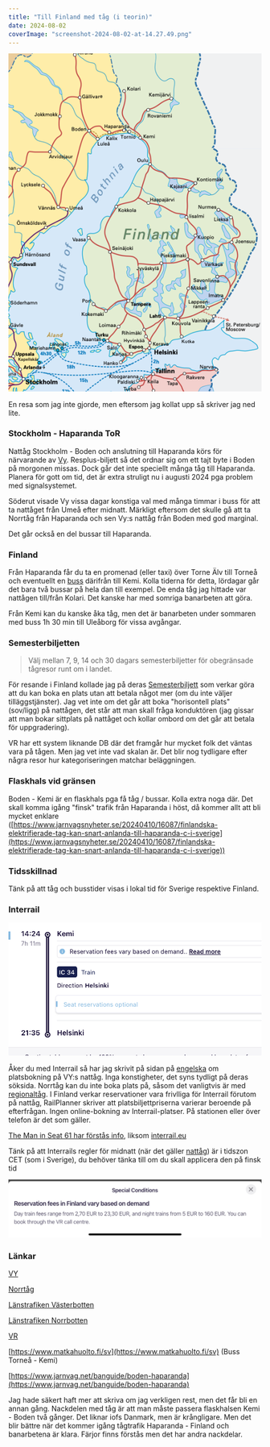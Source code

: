 ```yaml
---
title: "Till Finland med tåg (i teorin)"
date: 2024-08-02
coverImage: "screenshot-2024-08-02-at-14.27.49.png"
---
```


![](images/till-finland-med-tag-i-teorin_1.png?w=555)

En resa som jag inte gjorde, men eftersom jag kollat upp så skriver jag ned lite.

### Stockholm - Haparanda ToR

Nattåg Stockholm - Boden och anslutning till Haparanda körs för närvarande av [Vy](https://www.vy.se). Resplus-biljett så det ordnar sig om ett tajt byte i Boden på morgonen missas. Dock går det inte speciellt många tåg till Haparanda. Planera för gott om tid, det är extra struligt nu i augusti 2024 pga problem med signalsystemet.

Söderut visade Vy vissa dagar konstiga val med många timmar i buss för att ta nattåget från Umeå efter midnatt. Märkligt eftersom det skulle gå att ta Norrtåg från Haparanda och sen Vy:s nattåg från Boden med god marginal.

Det går också en del bussar till Haparanda.

### Finland

Från Haparanda får du ta en promenad (eller taxi) över Torne Älv till Torneå och eventuellt en [buss](https://www.matkahuolto.fi/sv) därifrån till Kemi. Kolla tiderna för detta, lördagar går det bara två bussar på hela dan till exempel. De enda tåg jag hittade var nattågen till/från Kolari. Det kanske har med somriga banarbeten att göra.

Från Kemi kan du kanske åka tåg, men det är banarbeten under sommaren med buss 1h 30 min till Uleåborg för vissa avgångar.

### Semesterbiljetten

> Välj mellan 7, 9, 14 och 30 dagars semesterbiljetter för obegränsade tågresor runt om i landet.

För resande i Finland kollade jag på deras [Semesterbiljett](https://www.vr.fi/sv/tagbiljetter/semesterbiljett) som verkar göra att du kan boka en plats utan att betala något mer (om du inte väljer tilläggstjänster). Jag vet inte om det går att boka "horisontell plats" (sov/ligg) på nattågen, det står att man skall fråga konduktören (jag gissar att man bokar sittplats på nattåget och kollar ombord om det går att betala för uppgradering).

VR har ett system liknande DB där det framgår hur mycket folk det väntas vara på tågen. Men jag vet inte vad skalan är. Det blir nog tydligare efter några resor hur kategoriseringen matchar beläggningen.

### Flaskhals vid gränsen

Boden - Kemi är en flaskhals pga få tåg / bussar. Kolla extra noga där. Det skall komma igång "finsk" trafik från Haparanda i höst, då kommer allt att bli mycket enklare ([https://www.jarnvagsnyheter.se/20240410/16087/finlandska-elektrifierade-tag-kan-snart-anlanda-till-haparanda-c-i-sverige](https://www.jarnvagsnyheter.se/20240410/16087/finlandska-elektrifierade-tag-kan-snart-anlanda-till-haparanda-c-i-sverige))

### Tidsskillnad

Tänk på att tåg och busstider visas i lokal tid för Sverige respektive Finland.

### Interrail

![](images/till-finland-med-tag-i-teorin_2.jpeg?w=1002)

Åker du med Interrail så har jag skrivit på sidan på [engelska](https://www.trainfo.eu/interrail-in-sweden/) om platsbokning på VY:s nattåg. Inga konstigheter, det syns tydligt på deras söksida. Norrtåg kan du inte boka plats på, såsom det vanligtvis är med [regionaltåg](https://www.trainfo.eu/forsta-resan#tag-typer). I Finland verkar reservationer vara frivlliga för Interrail förutom på nattåg, RailPlanner skriver att platsbiljettpriserna varierar beroende på efterfrågan. Ingen online-bokning av Interrail-platser. På stationen eller över telefon är det som gäller.

[The Man in Seat 61 har förstås info](https://www.seat61.com/interrail-and-eurail-reservations.htm#Finland), liksom [interrail.eu](https://www.interrail.eu/en/plan-your-trip/tips-and-tricks/trains-europe/trains-country/trains-finland#tabs-2dd2465e8c-item-c961a844b7-tab)

Tänk på att Interrails regler för midnatt (när det gäller [nattåg](https://www.trainfo.eu/nattag/)) är i tidszon CET (som i Sverige), du behöver tänka till om du skall applicera den på finsk tid

![](images/till-finland-med-tag-i-teorin_3.jpeg?w=1024)

### Länkar

[VY](https://www.vy.se)

[Norrtåg](https://www.norrtag.se/)

[Länstrafiken Västerbotten](https://www.tabussen.nu)

[Länstrafiken Norrbotten](https://lanstrafikennorrbotten.se)

[VR](https://www.vr.fi/sv)

[https://www.matkahuolto.fi/sv](https://www.matkahuolto.fi/sv) (Buss Torneå - Kemi)

[https://www.jarnvag.net/banguide/boden-haparanda](https://www.jarnvag.net/banguide/boden-haparanda)

Jag hade säkert haft mer att skriva om jag verkligen rest, men det får bli en annan gång. Nackdelen med tåg är att man måste passera flaskhalsen Kemi - Boden två gånger. Det liknar iofs Danmark, men är krångligare. Men det blir bättre när det kommer igång tågtrafik Haparanda - Finland och banarbetena är klara. Färjor finns förstås men det har andra nackdelar.

